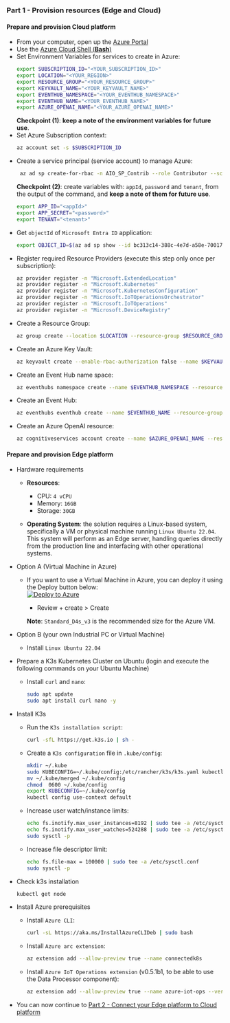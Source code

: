 ### Part 1 - Provision resources (Edge and Cloud)

#### Prepare and provision Cloud platform
   - From your computer, open up the [Azure Portal](https://portal.azure.com/)
   - Use the [Azure Cloud Shell (**Bash**)](https://learn.microsoft.com/en-us/azure/Cloud-shell/get-started/ephemeral?tabs=azurecli#start-Cloud-shell)
   - Set Environment Variables for services to create in Azure:
     ```bash
     export SUBSCRIPTION_ID="<YOUR_SUBSCRIPTION_ID>"
     export LOCATION="<YOUR_REGION>"
     export RESOURCE_GROUP="<YOUR_RESOURCE_GROUP>"
     export KEYVAULT_NAME="<YOUR_KEYVAULT_NAME>"
     export EVENTHUB_NAMESPACE="<YOUR_EVENTHUB_NAMESPACE>"
     export EVENTHUB_NAME="<YOUR_EVENTHUB_NAME>"
     export AZURE_OPENAI_NAME="<YOUR_AZURE_OPENAI_NAME>"
     ```
     **Checkpoint (1)**: **keep a note of the environment variables for future use**.
   - Set Azure Subscription context:
     ```bash
     az account set -s $SUBSCRIPTION_ID
     ```
   - Create a service principal (service account) to manage Azure:
     ```bash
      az ad sp create-for-rbac -n AIO_SP_Contrib --role Contributor --scopes /subscriptions/$SUBSCRIPTION_ID
     ```
      **Checkpoint (2)**: create variables with: `appId`, `password` and `tenant`, from the output of the command, and **keep a note of them for future use**.
     ```bash
     export APP_ID="<appId>"
     export APP_SECRET="<password>"
     export TENANT="<tenant>"
     ```
   - Get `objectId` of `Microsoft Entra ID` application:
     ```bash
     export OBJECT_ID=$(az ad sp show --id bc313c14-388c-4e7d-a58e-70017303ee3b --query id -o tsv)
     ```
   - Register required Resource Providers (execute this step only once per subscription):
     ```bash
     az provider register -n "Microsoft.ExtendedLocation"
     az provider register -n "Microsoft.Kubernetes"
     az provider register -n "Microsoft.KubernetesConfiguration"
     az provider register -n "Microsoft.IoTOperationsOrchestrator"
     az provider register -n "Microsoft.IoTOperations"
     az provider register -n "Microsoft.DeviceRegistry"
     ```
   - Create a Resource Group:
     ```bash
     az group create --location $LOCATION --resource-group $RESOURCE_GROUP --subscription $SUBSCRIPTION_ID
     ```
   - Create an Azure Key Vault:
     ```bash
     az keyvault create --enable-rbac-authorization false --name $KEYVAULT_NAME --resource-group $RESOURCE_GROUP
     ```
   - Create an Event Hub name space:
     ```bash
     az eventhubs namespace create --name $EVENTHUB_NAMESPACE --resource-group $RESOURCE_GROUP --location $LOCATION
     ```
   - Create an Event Hub:
     ```bash
     az eventhubs eventhub create --name $EVENTHUB_NAME --resource-group $RESOURCE_GROUP --namespace-name $EVENTHUB_NAMESPACE
     ```
   - Create an Azure OpenAI resource:
     ```bash
     az cognitiveservices account create --name $AZURE_OPENAI_NAME --resource-group $RESOURCE_GROUP --location $LOCATION --kind OpenAI --sku s0 --subscription $SUBSCRIPTION_ID
     ```
#### Prepare and provision Edge platform

- Hardware requirements
  - **Resources**: 
      - CPU: `4 vCPU`
      - Memory: `16GB`
      - Storage: `30GB`

  - **Operating System**: the solution requires a Linux-based system, specifically a VM or physical machine running `Linux Ubuntu 22.04`. This system will perform as an Edge server, handling queries directly from the production line and interfacing with other operational systems.

- Option A (Virtual Machine in Azure)
   - If you want to use a Virtual Machine in Azure, you can deploy it using the Deploy button below:  
      [![Deploy to Azure](https://aka.ms/deploytoazurebutton)](https://portal.azure.com/#create/Microsoft.Template/uri/https%3A%2F%2Fraw.githubusercontent.com%2Fchriscrcodes%2Fsmart-factory%2Frefs%2Fheads%2Fmain%2Fartifacts%2Ftemplates%2Fvm%2Fazuredeploy.json)
      - Review + create > Create

      **Note**: `Standard_D4s_v3` is the recommended size for the Azure VM.

- Option B (your own Industrial PC or Virtual Machine)
  - Install `Linux Ubuntu 22.04`

- Prepare a K3s Kubernetes Cluster on Ubuntu (login and execute the following commands on your Ubuntu Machine)
   - Install `curl` and `nano`:
     ```bash
     sudo apt update
     sudo apt install curl nano -y
     ```
- Install K3s
   - Run the `K3s installation script`:
     ```bash
     curl -sfL https://get.k3s.io | sh -
     ```
   - Create a `K3s configuration` file in `.kube/config`:
     ```bash
     mkdir ~/.kube
     sudo KUBECONFIG=~/.kube/config:/etc/rancher/k3s/k3s.yaml kubectl config view --flatten > ~/.kube/merged
     mv ~/.kube/merged ~/.kube/config
     chmod  0600 ~/.kube/config
     export KUBECONFIG=~/.kube/config
     kubectl config use-context default
     ```
   - Increase user watch/instance limits:
     ```bash
     echo fs.inotify.max_user_instances=8192 | sudo tee -a /etc/sysctl.conf
     echo fs.inotify.max_user_watches=524288 | sudo tee -a /etc/sysctl.conf
     sudo sysctl -p
     ```
   - Increase file descriptor limit:
     ```bash
     echo fs.file-max = 100000 | sudo tee -a /etc/sysctl.conf
     sudo sysctl -p
     ```
- Check k3s installation
  ```bash
  kubectl get node
  ```
- Install Azure prerequisites
  - Install `Azure CLI`:
    ```bash
    curl -sL https://aka.ms/InstallAzureCLIDeb | sudo bash
    ```
  - Install `Azure arc extension`:
    ```bash
    az extension add --allow-preview true --name connectedk8s
    ```
  - Install `Azure IoT Operations extension` (v0.5.1b1, to be able to use the Data Processor component):
    ```bash
    az extension add --allow-preview true --name azure-iot-ops --version 0.5.1b1
    ```
- You can now continue to [Part 2 - Connect your Edge platform to Cloud platform](./INSTALL-2.md)